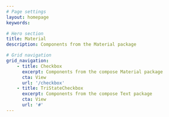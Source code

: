 ```yaml
---
# Page settings
layout: homepage
keywords:

# Hero section
title: Material
description: Components from the Material package

# Grid navigation
grid_navigation:
    - title: Checkbox
      excerpt: Components from the compose Material package
      cta: View
      url: '/checkbox'
    - title: TriStateCheckbox
      excerpt: Components from the compose Text package
      cta: View
      url: '#'
---
```

